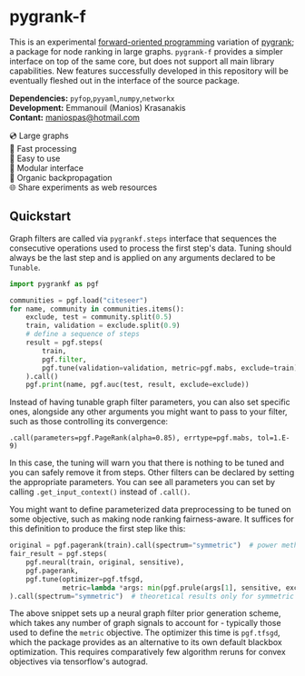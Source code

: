 # pygrank-f

This is an experimental 
[forward-oriented programming](https://github.com/maniospas/pyfop) 
variation of [pygrank](https://github.com/MKLab-ITI/pygrank);
a package for node ranking in large graphs.
`pygrank-f` provides a simpler interface on top of the
same core, but does not support all main library 
capabilities. New features successfully developed in this 
repository will be eventually fleshed out in the
interface of the source package.

**Dependencies:** `pyfop`,`pyyaml`,`numpy`,`networkx`<br>
**Development:** Emmanouil (Manios) Krasanakis<br>
**Contant:** maniospas@hotmail.com

:cd: Large graphs<br>
:rocket: Fast processing<br>
:cookie: Easy to use<br>
:jigsaw: Modular interface<br>
:dna: Organic backpropagation<br>
:globe_with_meridians: Share experiments as web resources<br>

## Quickstart
Graph filters are called via `pygrankf.steps` interface
that sequences the consecutive operations used to process the
first step's data. Tuning should always be the last step
and is applied on any arguments declared to be `Tunable`.

```python
import pygrankf as pgf

communities = pgf.load("citeseer")
for name, community in communities.items():
    exclude, test = community.split(0.5)
    train, validation = exclude.split(0.9)
    # define a sequence of steps
    result = pgf.steps(
        train,
        pgf.filter,
        pgf.tune(validation=validation, metric=pgf.mabs, exclude=train)
    ).call()
    pgf.print(name, pgf.auc(test, result, exclude=exclude))

```

Instead of having tunable graph filter parameters, you
can also set specific ones, alongside any other arguments
you might want to pass to your filter, such as those 
controlling its convergence:

```
.call(parameters=pgf.PageRank(alpha=0.85), errtype=pgf.mabs, tol=1.E-9)
```

In this case, the tuning will warn you that there is nothing
to be tuned and you can safely remove it from steps. Other filters 
can be declared by setting the appropriate parameters. You
can see all parameters you can set by calling `.get_input_context()`
instead of `.call()`.

You might want to define parameterized data preprocessing 
to be tuned on some objective, such as making node ranking
fairness-aware. It suffices for this definition to
produce the first step like this:

```python
original = pgf.pagerank(train).call(spectrum="symmetric")  # power method implementation of pagerank 
fair_result = pgf.steps(
    pgf.neural(train, original, sensitive),
    pgf.pagerank,
    pgf.tune(optimizer=pgf.tfsgd,
             metric=lambda *args: min(pgf.prule(args[1], sensitive, exclude), 1)-pgf.l1(args[1], original, exclude))
).call(spectrum="symmetric")  # theoretical results only for symmetric spectrums
```

The above snippet sets up a neural graph
filter prior generation scheme, which takes any number
of graph signals to account for - typically those
used to define the `metric` objective. 
The optimizer this time is 
`pgf.tfsgd`, which the package provides as 
an alternative to its own default blackbox optimization.
This requires comparatively few algorithm reruns
for convex objectives via tensorflow's autograd.
